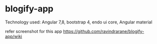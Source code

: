 # blogify-app 

Technology used: Angular 7,8, bootstrap 4, endo ui core, Angular material

refer screenshot for this app https://github.com/ravindrarane/blogify-app/wiki
 
